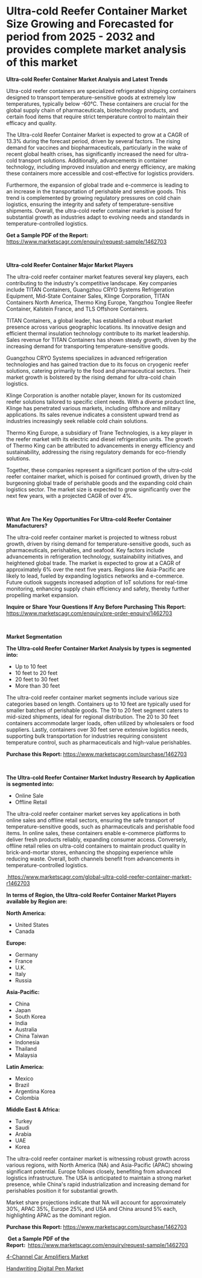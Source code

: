 <p><h1>Ultra-cold Reefer Container Market Size Growing and Forecasted for period from 2025 - 2032 and provides complete market analysis of this market</h1></p><p><strong>Ultra-cold Reefer Container Market Analysis and Latest Trends</strong></p>
<p><p>Ultra-cold reefer containers are specialized refrigerated shipping containers designed to transport temperature-sensitive goods at extremely low temperatures, typically below -60°C. These containers are crucial for the global supply chain of pharmaceuticals, biotechnology products, and certain food items that require strict temperature control to maintain their efficacy and quality.</p><p>The Ultra-cold Reefer Container Market is expected to grow at a CAGR of 13.3% during the forecast period, driven by several factors. The rising demand for vaccines and biopharmaceuticals, particularly in the wake of recent global health crises, has significantly increased the need for ultra-cold transport solutions. Additionally, advancements in container technology, including improved insulation and energy efficiency, are making these containers more accessible and cost-effective for logistics providers.</p><p>Furthermore, the expansion of global trade and e-commerce is leading to an increase in the transportation of perishable and sensitive goods. This trend is complemented by growing regulatory pressures on cold chain logistics, ensuring the integrity and safety of temperature-sensitive shipments. Overall, the ultra-cold reefer container market is poised for substantial growth as industries adapt to evolving needs and standards in temperature-controlled logistics.</p></p>
<p><strong>Get a Sample PDF of the Report:&nbsp;</strong> <a href="https://www.marketscagr.com/enquiry/request-sample/1462703?utm_campaign=2097&utm_medium=2&utm_source=Github&utm_content=ia&utm_term=26032025&utm_id=ultra-cold-reefer-container">https://www.marketscagr.com/enquiry/request-sample/1462703</a></p>
<p>&nbsp;</p>
<p><strong>Ultra-cold Reefer Container Major Market Players</strong></p>
<p><p>The ultra-cold reefer container market features several key players, each contributing to the industry's competitive landscape. Key companies include TITAN Containers, Guangzhou CRYO Systems Refrigeration Equipment, Mid-State Container Sales, Klinge Corporation, TITAN Containers North America, Thermo King Europe, Yangzhou Tonglee Reefer Container, Kalstein France, and TLS Offshore Containers.</p><p>TITAN Containers, a global leader, has established a robust market presence across various geographic locations. Its innovative design and efficient thermal insulation technology contribute to its market leadership. Sales revenue for TITAN Containers has shown steady growth, driven by the increasing demand for transporting temperature-sensitive goods.</p><p>Guangzhou CRYO Systems specializes in advanced refrigeration technologies and has gained traction due to its focus on cryogenic reefer solutions, catering primarily to the food and pharmaceutical sectors. Their market growth is bolstered by the rising demand for ultra-cold chain logistics.</p><p>Klinge Corporation is another notable player, known for its customized reefer solutions tailored to specific client needs. With a diverse product line, Klinge has penetrated various markets, including offshore and military applications. Its sales revenue indicates a consistent upward trend as industries increasingly seek reliable cold chain solutions.</p><p>Thermo King Europe, a subsidiary of Trane Technologies, is a key player in the reefer market with its electric and diesel refrigeration units. The growth of Thermo King can be attributed to advancements in energy efficiency and sustainability, addressing the rising regulatory demands for eco-friendly solutions.</p><p>Together, these companies represent a significant portion of the ultra-cold reefer container market, which is poised for continued growth, driven by the burgeoning global trade of perishable goods and the expanding cold chain logistics sector. The market size is expected to grow significantly over the next few years, with a projected CAGR of over 4%.</p></p>
<p>&nbsp;</p>
<p><strong>What Are The Key Opportunities For Ultra-cold Reefer Container Manufacturers?</strong></p>
<p><p>The ultra-cold reefer container market is projected to witness robust growth, driven by rising demand for temperature-sensitive goods, such as pharmaceuticals, perishables, and seafood. Key factors include advancements in refrigeration technology, sustainability initiatives, and heightened global trade. The market is expected to grow at a CAGR of approximately 6% over the next five years. Regions like Asia-Pacific are likely to lead, fueled by expanding logistics networks and e-commerce. Future outlook suggests increased adoption of IoT solutions for real-time monitoring, enhancing supply chain efficiency and safety, thereby further propelling market expansion.</p></p>
<p><strong>Inquire or Share Your Questions If Any Before Purchasing This Report:</strong> <a href="https://www.marketscagr.com/enquiry/pre-order-enquiry/1462703?utm_campaign=2097&utm_medium=2&utm_source=Github&utm_content=ia&utm_term=26032025&utm_id=ultra-cold-reefer-container">https://www.marketscagr.com/enquiry/pre-order-enquiry/1462703</a></p>
<p>&nbsp;</p>
<p><strong>Market Segmentation</strong></p>
<p><strong>The Ultra-cold Reefer Container Market Analysis by types is segmented into:</strong></p>
<p><ul><li>Up to 10 feet</li><li>10 feet to 20 feet</li><li>20 feet to 30 feet</li><li>More than 30 feet</li></ul></p>
<p><p>The ultra-cold reefer container market segments include various size categories based on length. Containers up to 10 feet are typically used for smaller batches of perishable goods. The 10 to 20 feet segment caters to mid-sized shipments, ideal for regional distribution. The 20 to 30 feet containers accommodate larger loads, often utilized by wholesalers or food suppliers. Lastly, containers over 30 feet serve extensive logistics needs, supporting bulk transportation for industries requiring consistent temperature control, such as pharmaceuticals and high-value perishables.</p></p>
<p><strong>Purchase this Report:&nbsp;</strong><a href="https://www.marketscagr.com/purchase/1462703?utm_campaign=2097&utm_medium=2&utm_source=Github&utm_content=ia&utm_term=26032025&utm_id=ultra-cold-reefer-container">https://www.marketscagr.com/purchase/1462703</a></p>
<p>&nbsp;</p>
<p><strong>The Ultra-cold Reefer Container Market Industry Research by Application is segmented into:</strong></p>
<p><ul><li>Online Sale</li><li>Offline Retail</li></ul></p>
<p><p>The ultra-cold reefer container market serves key applications in both online sales and offline retail sectors, ensuring the safe transport of temperature-sensitive goods, such as pharmaceuticals and perishable food items. In online sales, these containers enable e-commerce platforms to deliver fresh products reliably, expanding consumer access. Conversely, offline retail relies on ultra-cold containers to maintain product quality in brick-and-mortar stores, enhancing the shopping experience while reducing waste. Overall, both channels benefit from advancements in temperature-controlled logistics.</p></p>
<p><a href="https://www.marketscagr.com/global-ultra-cold-reefer-container-market-r1462703?utm_campaign=2097&utm_medium=2&utm_source=Github&utm_content=ia&utm_term=26032025&utm_id=ultra-cold-reefer-container">&nbsp;https://www.marketscagr.com/global-ultra-cold-reefer-container-market-r1462703</a></p>
<p><strong>In terms of Region, the Ultra-cold Reefer Container Market Players available by Region are:</strong></p>
<p>
    <p> <strong> North America: </strong>
        <ul>
            <li>United States</li>
            <li>Canada</li>
        </ul>
        </p> 
    <p> <strong> Europe: </strong>
        <ul>
            <li>Germany</li>
            <li>France</li>
            <li>U.K.</li>
            <li>Italy</li>
            <li>Russia</li>
        </ul>
        </p> 
    <p> <strong> Asia-Pacific: </strong>
        <ul>
            <li>China</li>
            <li>Japan</li>
            <li>South Korea</li>
            <li>India</li>
            <li>Australia</li>
            <li>China Taiwan</li>
            <li>Indonesia</li>
            <li>Thailand</li>
            <li>Malaysia</li>
        </ul>
        </p> 
    <p> <strong> Latin America: </strong>
        <ul>
            <li>Mexico</li>
            <li>Brazil</li>
            <li>Argentina Korea</li>
            <li>Colombia</li>
        </ul>
        </p> 
    <p> <strong> Middle East & Africa: </strong>
        <ul>
            <li>Turkey</li>
            <li>Saudi</li>
            <li>Arabia</li>
            <li>UAE</li>
            <li>Korea</li>
        </ul>
    </p>
    </p>
<p><p>The ultra-cold reefer container market is witnessing robust growth across various regions, with North America (NA) and Asia-Pacific (APAC) showing significant potential. Europe follows closely, benefiting from advanced logistics infrastructure. The USA is anticipated to maintain a strong market presence, while China's rapid industrialization and increasing demand for perishables position it for substantial growth. </p><p>Market share projections indicate that NA will account for approximately 30%, APAC 35%, Europe 25%, and USA and China around 5% each, highlighting APAC as the dominant region.</p></p>
<p><strong>Purchase this Report: </strong><a href="https://www.marketscagr.com/purchase/1462703?utm_campaign=2097&utm_medium=2&utm_source=Github&utm_content=ia&utm_term=26032025&utm_id=ultra-cold-reefer-container">https://www.marketscagr.com/purchase/1462703</a></p>
<p>&nbsp;<strong>Get a Sample PDF of the Report:&nbsp;&nbsp;</strong><a href="https://www.marketscagr.com/enquiry/request-sample/1462703?utm_campaign=2097&utm_medium=2&utm_source=Github&utm_content=ia&utm_term=26032025&utm_id=ultra-cold-reefer-container">https://www.marketscagr.com/enquiry/request-sample/1462703</a></p>
<p><strong></strong></p>
<p><p><a href="https://github.com/lylyparadise/Market-Research-Report-List-6/blob/main/4-channel-car-amplifiers-market.md?utm_campaign=2097&utm_medium=2&utm_source=Github&utm_content=ia&utm_term=26032025&utm_id=ultra-cold-reefer-container">4-Channel Car Amplifiers Market</a></p><p><a href="https://github.com/FlorianWolf90/Market-Research-Report-List-2/blob/main/handwriting-digital-pen-market.md?utm_campaign=2097&utm_medium=2&utm_source=Github&utm_content=ia&utm_term=26032025&utm_id=ultra-cold-reefer-container">Handwriting Digital Pen Market</a></p></p>